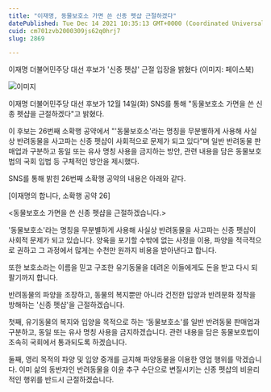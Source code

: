 ```yaml
---
title: "이재명, 동물보호소 가면 쓴 신종 펫샵 근절하겠다"
datePublished: Tue Dec 14 2021 10:35:13 GMT+0000 (Coordinated Universal Time)
cuid: cm701zvb2000309js62q0hrj7
slug: 2869

---
```



이재명 더불어민주당 대선 후보가 '신종 펫샵' 근절 입장을 밝혔다 (이미지: 페이스북)

![이미지](https://cdn.hashnode.com/res/hashnode/image/upload/v1739252438298/09e0a9f2-3ab8-42c7-a260-2f08b3f902d6.jpeg)

이재명 더불어민주당 대선 후보가 12월 14일(화) SNS를 통해 "동물보호소 가면을 쓴 신종 펫샵을 근절하겠다"고 밝혔다.

이 후보는 26번째 소확행 공약에서 "'동물보호소'라는 명칭을 무분별하게 사용해 사실상 반려동물을 사고파는 신종 펫샵이 사회적으로 문제가 되고 있다"며 일반 반려동물 판매업과 구분하고 동일 또는 유사 명칭 사용을 금지하는 방안, 관련 내용을 담은 동물보호법의 국회 입법 등 구체적인 방안을 제시했다.

SNS를 통해 밝힌 26번째 소확행 공약의 내용은 아래와 같다.

[이재명의 합니다, 소확행 공약 26]

<동물보호소 가면을 쓴 신종 펫샵을 근절하겠습니다.>

'동물보호소'라는 명칭을 무분별하게 사용해 사실상 반려동물을 사고파는 신종 펫샵이 사회적 문제가 되고 있습니다. 양육을 포기할 수밖에 없는 사정을 이용, 파양을 적극적으로 권하고 그 과정에서 많게는 수천만 원까지 비용을 받아낸다고 합니다.

또한 보호소라는 이름을 믿고 구조한 유기동물을 데려온 이들에게도 돈을 받고 다시 되팔기까지 합니다.

반려동물의 파양을 조장하고, 동물의 복지뿐만 아니라 건전한 입양과 반려문화 정착을 방해하는 '신종 펫샵'을 근절하겠습니다.

첫째, 유기동물의 복지와 입양을 목적으로 하는 '동물보호소'를 일반 반려동물 판매업과 구분하고, 동일 또는 유사 명칭 사용을 금지하겠습니다. 관련 내용을 담은 동물보호법이 조속히 국회에서 통과되도록 하겠습니다.

둘째, 영리 목적의 파양 및 입양 중개를 금지해 파양동물을 이용한 영업 행위를 막겠습니다. 이미 삶의 동반자인 반려동물을 이윤 추구 수단으로 변질시키는 신종 펫샵의 비윤리적인 행위를 반드시 근절하겠습니다.